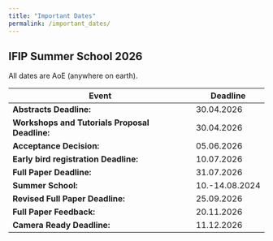 ```yaml
---
title: "Important Dates"
permalink: /important_dates/
---
```


## IFIP Summer School 2026

All dates are AoE (anywhere on earth).

| Event | Deadline |
| -- | -- |
| **Abstracts Deadline:** | 30.04.2026 |
| **Workshops and Tutorials Proposal Deadline:** | 30.04.2026 |
| **Acceptance Decision:** | 05.06.2026 |
| **Early bird registration Deadline:** | 10.07.2026 |
| **Full Paper Deadline:** | 31.07.2026 |
| **Summer School:** | 10.-14.08.2024 |
| **Revised Full Paper Deadline:** | 25.09.2026 |
| **Full Paper Feedback:** | 20.11.2026 |
| **Camera Ready Deadline:** | 11.12.2026 |



